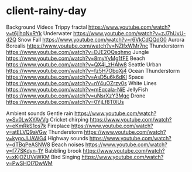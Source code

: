 # client-rainy-day


Background Videos
Trippy fractal https://www.youtube.com/watch?v=t6jlhqNxRYk
Underwater https://www.youtube.com/watch?v=zJ7hUvU-d2Q
Snow Fall https://www.youtube.com/watch?v=r6VkCdQQdG0
Aurora Borealis https://www.youtube.com/watch?v=NZlfxWMr7nc
Thunderstorm https://www.youtube.com/watch?v=DJE2OQsqhmo
Jungle https://www.youtube.com/watch?v=8myYyMg1fFE
Beach https://www.youtube.com/watch?v=QX4j_zHAlw8
Seattle Urban https://www.youtube.com/watch?v=fz5H7ObqXj4
Ocean Thunderstorm https://www.youtube.com/watch?v=AsD5u6k6dKI
Space https://www.youtube.com/watch?v=nY4uOZrzv0s
White Lines https://www.youtube.com/watch?v=mEqcala-NiE
JellyFish https://www.youtube.com/watch?v=uNsrXzY3Mgc
Drone https://www.youtube.com/watch?v=0YjLf8T0lUs

Ambient sounds
Gentle rain https://www.youtube.com/watch?v=Sv0LwXYAVVg
Cricket chirping https://www.youtube.com/watch?v=eKmRkS1os7k
Fireplace https://www.youtube.com/watch?v=atELVQ9aVGw
Thunderstorm https://www.youtube.com/watch?v=kygoJiJAWG4
Highway sounds https://www.youtube.com/watch?v=dTBqPeASNW8
Beach noises https://www.youtube.com/watch?v=f77SKdyn-1Y
Babbling brook https://www.youtube.com/watch?v=xKjOZUVeWKM
Bird Singing https://www.youtube.com/watch?v=PwSHOI7DwWM

